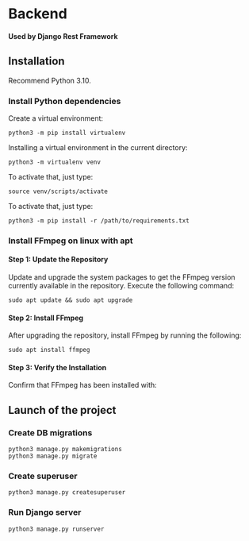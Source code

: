 # Backend
#### Used by Django Rest Framework

## Installation

Recommend Python 3.10.

### Install Python dependencies

Create a virtual environment:
```
python3 -m pip install virtualenv
```

Installing a virtual environment in the current directory:
```
python3 -m virtualenv venv
```

To activate that, just type:
```
source venv/scripts/activate
```

To activate that, just type:
```
python3 -m pip install -r /path/to/requirements.txt
```

### Install FFmpeg on linux with apt

#### Step 1: Update the Repository
Update and upgrade the system packages to get the FFmpeg version currently available in the repository. Execute the following command:

```
sudo apt update && sudo apt upgrade
```


#### Step 2: Install FFmpeg
After upgrading the repository, install FFmpeg by running the following:

```
sudo apt install ffmpeg
```
#### Step 3: Verify the Installation
Confirm that FFmpeg has been installed with:


## Launch of the project

### Create DB migrations
```
python3 manage.py makemigrations 
python3 manage.py migrate 
```
### Create superuser
```
python3 manage.py createsuperuser
```

### Run Django server
```
python3 manage.py runserver 
```
